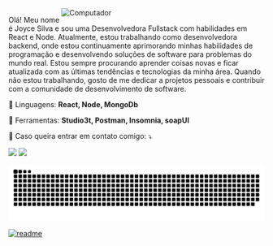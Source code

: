 <img src="https://raw.githubusercontent.com/MicaelliMedeiros/micaellimedeiros/master/image/computer-illustration.png" min-width="400px" max-width="400px" width="400px" align="right" alt="Computador">

<p align="left"> 
 Olá! Meu nome é Joyce Silva e sou uma Desenvolvedora Fullstack com habilidades em React e Node. Atualmente, estou trabalhando como desenvolvedora backend, onde estou continuamente aprimorando minhas habilidades de programação e desenvolvendo soluções de software para problemas do mundo real. Estou sempre procurando aprender coisas novas e ficar atualizada com as últimas tendências e tecnologias da minha área. Quando não estou trabalhando, gosto de me dedicar a projetos pessoais e contribuir com a comunidade de desenvolvimento de software.
</p>

<p align="left">
  🦄 Linguagens: <strong>React, Node, MongoDb</strong>
</p>

<p align="left">
  💼 Ferramentas: <strong>Studio3t, Postman, Insomnia, soapUI</strong>
</p>

<p align="left">
  💌  Caso queira entrar em contato comigo: ⤵️
</p>

<p align="left">
  <a href="mailto:joyccekelly5.0@gmail.com" alt="Gmail">
  <img src="https://img.shields.io/badge/-Gmail-FF0000?style=flat-square&labelColor=FF0000&logo=gmail&logoColor=white&link=joyccekelly5.0@gmail.com"/></a>

  <a href="https://www.linkedin.com/in/joyce-silva-3985951a3/" alt="Linkedin">
  <img src="https://img.shields.io/badge/-Linkedin-0e76a8?style=flat-square&logo=Linkedin&logoColor=white&link=https://www.linkedin.com/in/joyce-silva-3985951a3/"/></a>
</p> 

  ![Snake animation](https://github.com/ellen2121/ellen2121/blob/output/github-contribution-grid-snake.svg)
 
[![readme](https://github-readme-stats.vercel.app/api/pin/?username=JoyceKell&repo=JoyceKell&theme=react)](https://github.com/JoyceKell/JoyceKell)
